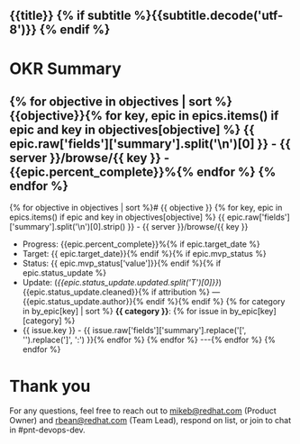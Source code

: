 {{title}}
{% if subtitle %}{{subtitle.decode('utf-8')}}
{% endif %}
---
# OKR Summary
{% for objective in objectives | sort %}
{{objective}}{% for key, epic in epics.items() if epic and key in objectives[objective] %}
  {{ epic.raw['fields']['summary'].split('\n')[0] }} - {{ server }}/browse/{{ key }} - {{epic.percent_complete}}%{% endfor %}
{% endfor %}
---
{% for objective in objectives | sort %}# {{ objective }}
{% for key, epic in epics.items() if epic and key in objectives[objective] %}
{{ epic.raw['fields']['summary'].split('\n')[0].strip() }} - {{ server }}/browse/{{ key }}

- Progress:  {{epic.percent_complete}}%{% if epic.target_date %}
- Target: {{ epic.target_date}}{% endif %}{% if epic.mvp_status %}
- Status: {{ epic.mvp_status['value']}}{% endif %}{% if epic.status_update %}
- Update: (*{{epic.status_update.updated.split('T')[0]}}*) {{epic.status_update.cleaned}}{% if attribution %} — {{epic.status_update.author}}{% endif %}{% endif %}
{% for category in by_epic[key] | sort %}
**{{ category }}**:
{% for issue in by_epic[key][category] %}
- {{ issue.key }} - {{ issue.raw['fields']['summary'].replace('[', '').replace(']', ':') }}{% endfor %}
{% endfor %}
---{% endfor %}
{% endfor %}
# Thank you

For any questions, feel free to reach out to mikeb@redhat.com (Product Owner)
and rbean@redhat.com (Team Lead), respond on list, or join to chat in #pnt-devops-dev.
